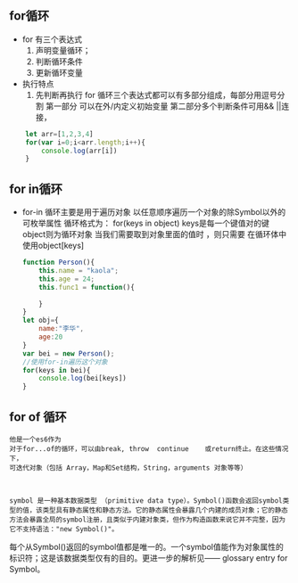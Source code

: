 ## for循环 
- for 有三个表达式
    1. 声明变量循环；
    2. 判断循环条件
    3. 更新循环变量
- 执行特点
    1. 先判断再执行
    for 循环三个表达式都可以有多部分组成，每部分用逗号分割
    第一部分 可以在外/内定义初始变量
    第二部分多个判断条件可用&& ||连接，

```js
    let arr=[1,2,3,4]
    for(var i=0;i<arr.length;i++){
        console.log(arr[i])
    }
```

## for in循环 
- for-in 循环主要是用于遍历对象
    以任意顺序遍历一个对象的除Symbol以外的可枚举属性
    循环格式为：
    for(keys in object) keys是每一个键值对的键 object则为循环对象
    当我们需要取到对象里面的值时 ，则只需要 在循环体中 使用object[keys]

    ```js
    function Person(){
        this.name = "kaola";
        this.age = 24;
        this.func1 = function(){
            
        }
    }
    let obj={
        name:"李华",
        age:20
    }
    var bei = new Person();
    //使用for-in遍历这个对象
    for(keys in bei){
        console.log(bei[keys])
    }
    ```
## for of 循环
    他是一个es6作为
    对于for...of的循环，可以由break, throw  continue    或return终止。在这些情况下，
    可迭代对象（包括 Array，Map和Set结构，String，arguments 对象等等）



    symbol 是一种基本数据类型 （primitive data type）。Symbol()函数会返回symbol类型的值，该类型具有静态属性和静态方法。它的静态属性会暴露几个内建的成员对象；它的静态方法会暴露全局的symbol注册，且类似于内建对象类，但作为构造函数来说它并不完整，因为它不支持语法："new Symbol()"。

每个从Symbol()返回的symbol值都是唯一的。一个symbol值能作为对象属性的标识符；这是该数据类型仅有的目的。更进一步的解析见—— glossary entry for Symbol。

